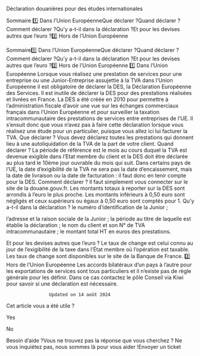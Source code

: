 



Déclaration douanières pour des études internationales

Sommaire 
1️⃣ Dans l’Union EuropéenneQue déclarer ?Quand déclarer ?Comment déclarer ?Qu’y a-t-il dans la déclaration ?Et pour les devises autres que l’euro ?2️⃣ Hors de l’Union Européenne



Sommaire1️⃣ Dans l’Union EuropéenneQue déclarer ?Quand déclarer ?Comment déclarer ?Qu’y a-t-il dans la déclaration ?Et pour les devises autres que l’euro ?2️⃣ Hors de l’Union Européenne
1️⃣ Dans l’Union Européenne
Lorsque vous réalisez une prestation de services pour une entreprise ou une Junior-Entreprise assujettie à la TVA dans l’Union Européenne il est obligatoire de déclarer la DES, la Déclaration Européenne des Services. Il est inutile de déclarer la DES pour des prestations réalisées et livrées en France.
La DES a été créée en 2010 pour permettre à l’administration fiscale d’avoir une vue sur les échanges commerciaux français dans l’Union Européenne et pour surveiller la taxation intracommunautaire des prestations de services entre entreprises de l’UE.
Il s’ensuit donc que vous n’avez pas à faire cette déclaration lorsque vous réalisez une étude pour un particulier, puisque vous allez ici lui facturer la TVA.
Que déclarer ?
Vous devez déclarez toutes les prestations qui donnent lieu à une autoliquidation de la TVA de la part de votre client.
Quand déclarer ?
La période de référence est le mois au cours duquel la TVA est devenue exigible dans l’Etat membre du client et la DES doit être déclarée au plus tard le 10ème jour ouvrable du mois qui suit.
Dans certains pays de l’UE, la date d’exigibilité de la TVA ne sera pas la date d’encaissement, mais la date de livraison ou la date de facturation : il faut donc en tenir compte pour la DES.
Comment déclarer ?
Il faut simplement vous connecter sur le site de la douane.gouv.fr. Les montants totaux à reporter sur la DES sont arrondis à l’euro le plus proche. Les montants inférieurs à 0,50 euro sont négligés et ceux supérieurs ou égaux à 0,50 euro sont comptés pour 1.
Qu’y a-t-il dans la déclaration ?
le numéro d’identification de la Junior ;

l’adresse et la raison sociale de la Junior ;
la période au titre de laquelle est établie la déclaration ;
le nom du client et son N° de TVA intracommunautaire ;
le montant total HT en euros des prestations.

Et pour les devises autres que l’euro ?
Le taux de change est celui connu au jour de l’exigibilité de la taxe dans l’État membre où l’opération est taxable.
Les taux de change sont disponibles sur le site de la Banque de France.
2️⃣ Hors de l’Union Européenne
Les accords bilatéraux d’un pays à l’autre pour les exportations de services sont tous particuliers et il n’existe pas de règle générale pour les définir.
Dans ce cas contactez le pôle Conseil via Kiwi pour savoir si une déclaration est nécessaire.


					Updated on 14 août 2024				



Cet article vous a été utile ?




Yes



No





Besoin d’aide ?Vous ne trouvez pas la réponse que vous cherchez ? Ne vous inquiétez pas, nous sommes là pour vous aider !Envoyer un ticket


